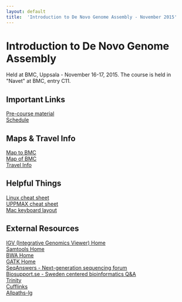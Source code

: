 ```yaml
---
layout: default
title:  'Introduction to De Novo Genome Assembly - November 2015'
---
```

 

# Introduction to De Novo Genome Assembly

Held at BMC, Uppsala - November 16-17, 2015.
The course is held in "Navet" at BMC, entry C11.

## Important Links
[Pre-course material](precourse.md)   
[Schedule](schedule.md)  

## Maps & Travel Info
[Map to BMC](https://www.google.se/maps/place/Husargatan+3,+752+37+Uppsala/@59.8419288,17.634913,17z)  
[Map of BMC](http://www.bmc.uu.se/digitalAssets/205/205659_3bmc-2014-810x374.jpg)  
[Travel Info](travel.md)  

## Helpful Things
[Linux cheat sheet](../common/images/linux-cheat-sheet.pdf)  
[UPPMAX cheat sheet](../common/images/uppmax-cheat-sheet.png)  
[Mac keyboard layout](../common/mac-keyboard.md)  

## External Resources
[IGV (Integrative Genomics Viewer) Home](https://www.broadinstitute.org/igv/)  
[Samtools Home](http://www.htslib.org/)  
[BWA Home](http://bio-bwa.sourceforge.net/)  
[GATK Home](https://www.broadinstitute.org/gatk/)  
[SeqAnswers - Next-generation sequencing forum](http://seqanswers.com/)  
[Biosupport.se - Sweden centered bioinformatics Q&A](https://biosupport.se/)   
[Trinity](http://trinityrnaseq.github.io/)  
[Cufflinks](http://cole-trapnell-lab.github.io/cufflinks/)  
[Allpaths-lg](http://www.broadinstitute.org/software/allpaths-lg/blog/?page_id=12)
